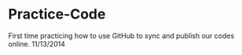 Practice-Code
=============
First time practicing how to use GitHub to sync and publish our codes online. 11/13/2014
